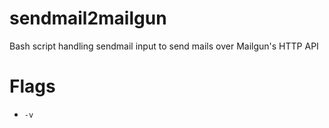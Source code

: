 # sendmail2mailgun
Bash script handling sendmail input to send mails over Mailgun's HTTP API

# Flags
- `-v`
